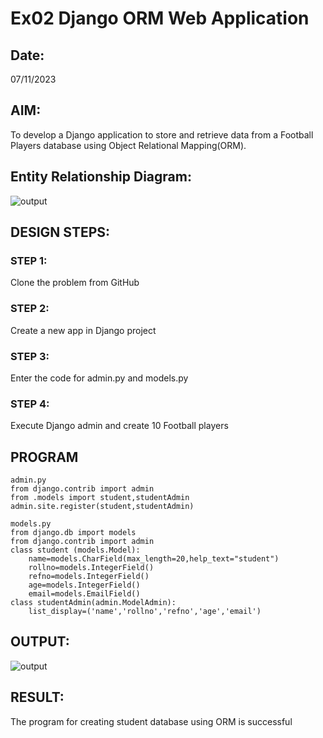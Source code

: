 # Ex02 Django ORM Web Application
## Date:

 07/11/2023

## AIM:
To develop a Django application to store and retrieve data from a Football Players database using Object Relational Mapping(ORM).

## Entity Relationship Diagram:

![output](./2.png)


## DESIGN STEPS:

### STEP 1:
Clone the problem from GitHub

### STEP 2:
Create a new app in Django project

### STEP 3:
Enter the code for admin.py and models.py

### STEP 4:
Execute Django admin and create 10 Football players

## PROGRAM
```
admin.py
from django.contrib import admin
from .models import student,studentAdmin
admin.site.register(student,studentAdmin)

models.py
from django.db import models
from django.contrib import admin
class student (models.Model):
    name=models.CharField(max_length=20,help_text="student")
    rollno=models.IntegerField()
    refno=models.IntegerField()
    age=models.IntegerField()
    email=models.EmailField()
class studentAdmin(admin.ModelAdmin):
    list_display=('name','rollno','refno','age','email')
```

## OUTPUT:
![output](./1.png)


## RESULT:
The program  for creating student database using ORM is successful
